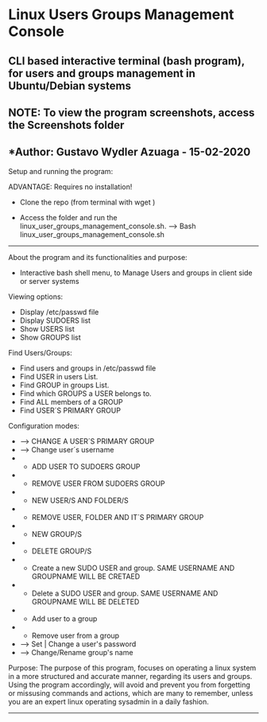 # Linux Users Groups Management Console

CLI based interactive terminal (bash program), for users and groups management in Ubuntu/Debian systems
-----------------------------------------------------------------------------------------------------------------------

NOTE: To view the program screenshots, access the Screenshots folder
-----------------------------------------------------------------------------------------------------------------------

*Author: Gustavo Wydler Azuaga - 15-02-2020
-----------------------------------------------------------------------------------------------------------------------

Setup and running the program:

ADVANTAGE: Requires no installation!

* Clone the repo (from terminal with wget )

* Access the folder and run the linux_user_groups_management_console.sh. --> Bash linux_user_groups_management_console.sh

-----------------------------------------------------------------------------------------------------------------------

About the program and its functionalities and purpose:

* Interactive bash shell menu, to Manage Users and groups in client side or server systems

Viewing options: 

  * Display /etc/passwd file
  * Display SUDOERS list
  * Show USERS list
  * Show GROUPS list
  
Find Users/Groups:

 * Find users and groups in /etc/passwd file
 * Find USER in users List.
 * Find GROUP in groups List.
 * Find which GROUPS a USER belongs to.
 * Find ALL members of a GROUP
 * Find USER´S PRIMARY GROUP
 
Configuration modes: 

 * --> CHANGE A USER´S PRIMARY GROUP
 * --> Change user´s username
 * + ADD USER TO SUDOERS GROUP
 * - REMOVE USER FROM SUDOERS GROUP
 * + NEW USER/S AND FOLDER/S
 * - REMOVE USER, FOLDER AND IT´S PRIMARY GROUP
 * + NEW GROUP/S
 * - DELETE GROUP/S
 * + Create a new SUDO USER and group. SAME USERNAME AND GROUPNAME WILL BE CRETAED
 * - Delete a SUDO USER and group. SAME USERNAME AND GROUPNAME WILL BE DELETED
 * + Add user to a group
 * - Remove user from a group
 * --> Set | Change a user's password
 * --> Change/Rename group's name

Purpose: The purpose of this program, focuses on operating a linux system in a more structured and accurate manner, regarding its users and groups. Using the program accordingly, will avoid and prevent you from forgetting or missusing commands and actions, which are many to remember, unless you are an expert linux operating sysadmin in a daily fashion.

-----------------------------------------------------------------------------------------------------------------------

